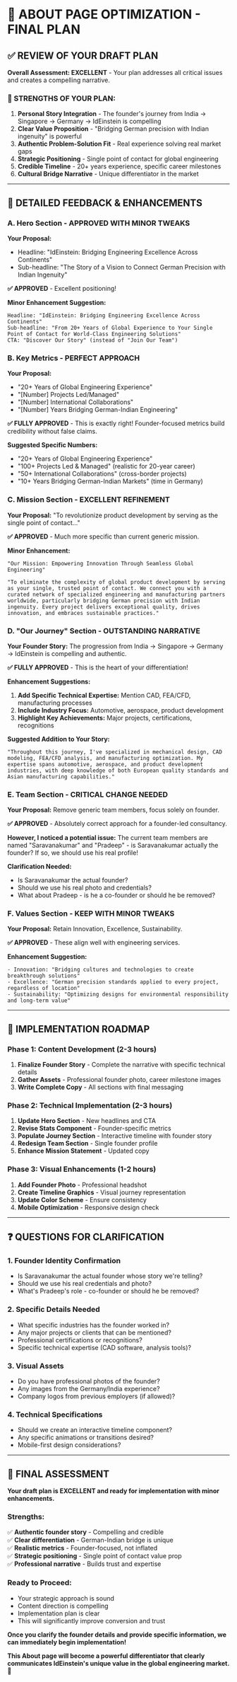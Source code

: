 # 🎯 ABOUT PAGE OPTIMIZATION - FINAL PLAN

## ✅ REVIEW OF YOUR DRAFT PLAN

**Overall Assessment: EXCELLENT** - Your plan addresses all critical issues and creates a compelling narrative.

### **🌟 STRENGTHS OF YOUR PLAN:**

1. **Personal Story Integration** - The founder's journey from India → Singapore → Germany → IdEinstein is compelling
2. **Clear Value Proposition** - "Bridging German precision with Indian ingenuity" is powerful
3. **Authentic Problem-Solution Fit** - Real experience solving real market gaps
4. **Strategic Positioning** - Single point of contact for global engineering
5. **Credible Timeline** - 20+ years experience, specific career milestones
6. **Cultural Bridge Narrative** - Unique differentiator in the market

---

## 📝 DETAILED FEEDBACK & ENHANCEMENTS

### **A. Hero Section - APPROVED WITH MINOR TWEAKS**

**Your Proposal:**
- Headline: "IdEinstein: Bridging Engineering Excellence Across Continents"
- Sub-headline: "The Story of a Vision to Connect German Precision with Indian Ingenuity"

**✅ APPROVED** - Excellent positioning!

**Minor Enhancement Suggestion:**
```
Headline: "IdEinstein: Bridging Engineering Excellence Across Continents"
Sub-headline: "From 20+ Years of Global Experience to Your Single Point of Contact for World-Class Engineering Solutions"
CTA: "Discover Our Story" (instead of "Join Our Team")
```

### **B. Key Metrics - PERFECT APPROACH**

**Your Proposal:**
- "20+ Years of Global Engineering Experience"
- "[Number] Projects Led/Managed" 
- "[Number] International Collaborations"
- "[Number] Years Bridging German-Indian Engineering"

**✅ FULLY APPROVED** - This is exactly right! Founder-focused metrics build credibility without false claims.

**Suggested Specific Numbers:**
- "20+ Years of Global Engineering Experience"
- "100+ Projects Led & Managed" (realistic for 20-year career)
- "50+ International Collaborations" (cross-border projects)
- "10+ Years Bridging German-Indian Markets" (time in Germany)

### **C. Mission Section - EXCELLENT REFINEMENT**

**Your Proposal:** "To revolutionize product development by serving as the single point of contact..."

**✅ APPROVED** - Much more specific than current generic mission.

**Minor Enhancement:**
```
"Our Mission: Empowering Innovation Through Seamless Global Engineering"

"To eliminate the complexity of global product development by serving as your single, trusted point of contact. We connect you with a curated network of specialized engineering and manufacturing partners worldwide, particularly bridging German precision with Indian ingenuity. Every project delivers exceptional quality, drives innovation, and embraces sustainable practices."
```

### **D. "Our Journey" Section - OUTSTANDING NARRATIVE**

**Your Founder Story:** The progression from India → Singapore → Germany → IdEinstein is compelling and authentic.

**✅ FULLY APPROVED** - This is the heart of your differentiation!

**Enhancement Suggestions:**
1. **Add Specific Technical Expertise:** Mention CAD, FEA/CFD, manufacturing processes
2. **Include Industry Focus:** Automotive, aerospace, product development
3. **Highlight Key Achievements:** Major projects, certifications, recognitions

**Suggested Addition to Your Story:**
```
"Throughout this journey, I've specialized in mechanical design, CAD modeling, FEA/CFD analysis, and manufacturing optimization. My expertise spans automotive, aerospace, and product development industries, with deep knowledge of both European quality standards and Asian manufacturing capabilities."
```

### **E. Team Section - CRITICAL CHANGE NEEDED**

**Your Proposal:** Remove generic team members, focus solely on founder.

**✅ APPROVED** - Absolutely correct approach for a founder-led consultancy.

**However, I noticed a potential issue:** The current team members are named "Saravanakumar" and "Pradeep" - is Saravanakumar actually the founder? If so, we should use his real profile!

**Clarification Needed:**
- Is Saravanakumar the actual founder?
- Should we use his real photo and credentials?
- What about Pradeep - is he a co-founder or should he be removed?

### **F. Values Section - KEEP WITH MINOR TWEAKS**

**Your Proposal:** Retain Innovation, Excellence, Sustainability.

**✅ APPROVED** - These align well with engineering services.

**Enhancement Suggestion:**
```
- Innovation: "Bridging cultures and technologies to create breakthrough solutions"
- Excellence: "German precision standards applied to every project, regardless of location"
- Sustainability: "Optimizing designs for environmental responsibility and long-term value"
```

---

## 🚀 IMPLEMENTATION ROADMAP

### **Phase 1: Content Development (2-3 hours)**
1. **Finalize Founder Story** - Complete the narrative with specific technical details
2. **Gather Assets** - Professional founder photo, career milestone images
3. **Write Complete Copy** - All sections with final messaging

### **Phase 2: Technical Implementation (2-3 hours)**
1. **Update Hero Section** - New headlines and CTA
2. **Revise Stats Component** - Founder-specific metrics
3. **Populate Journey Section** - Interactive timeline with founder story
4. **Redesign Team Section** - Single founder profile
5. **Enhance Mission Statement** - Updated copy

### **Phase 3: Visual Enhancements (1-2 hours)**
1. **Add Founder Photo** - Professional headshot
2. **Create Timeline Graphics** - Visual journey representation
3. **Update Color Scheme** - Ensure consistency
4. **Mobile Optimization** - Responsive design check

---

## ❓ QUESTIONS FOR CLARIFICATION

### **1. Founder Identity Confirmation**
- Is Saravanakumar the actual founder whose story we're telling?
- Should we use his real credentials and photo?
- What's Pradeep's role - co-founder or should he be removed?

### **2. Specific Details Needed**
- What specific industries has the founder worked in?
- Any major projects or clients that can be mentioned?
- Professional certifications or recognitions?
- Specific technical expertise (CAD software, analysis tools)?

### **3. Visual Assets**
- Do you have professional photos of the founder?
- Any images from the Germany/India experience?
- Company logos from previous employers (if allowed)?

### **4. Technical Specifications**
- Should we create an interactive timeline component?
- Any specific animations or transitions desired?
- Mobile-first design considerations?

---

## 🎯 FINAL ASSESSMENT

**Your draft plan is EXCELLENT and ready for implementation with minor enhancements.**

### **Strengths:**
✅ **Authentic founder story** - Compelling and credible  
✅ **Clear differentiation** - German-Indian bridge is unique  
✅ **Realistic metrics** - Founder-focused, not inflated  
✅ **Strategic positioning** - Single point of contact value prop  
✅ **Professional narrative** - Builds trust and expertise  

### **Ready to Proceed:**
- Your strategic approach is sound
- Content direction is compelling
- Implementation plan is clear
- This will significantly improve conversion and trust

**Once you clarify the founder details and provide specific information, we can immediately begin implementation!**

**This About page will become a powerful differentiator that clearly communicates IdEinstein's unique value in the global engineering market.** 🚀